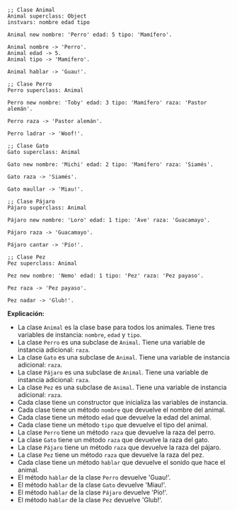 ```smalltalk

;; Clase Animal
Animal superclass: Object
instvars: nombre edad tipo

Animal new nombre: 'Perro' edad: 5 tipo: 'Mamífero'.

Animal nombre -> 'Perro'.
Animal edad -> 5.
Animal tipo -> 'Mamífero'.

Animal hablar -> 'Guau!'.

;; Clase Perro
Perro superclass: Animal

Perro new nombre: 'Toby' edad: 3 tipo: 'Mamífero' raza: 'Pastor alemán'.

Perro raza -> 'Pastor alemán'.

Perro ladrar -> 'Woof!'.

;; Clase Gato
Gato superclass: Animal

Gato new nombre: 'Michi' edad: 2 tipo: 'Mamífero' raza: 'Siamés'.

Gato raza -> 'Siamés'.

Gato maullar -> 'Miau!'.

;; Clase Pájaro
Pájaro superclass: Animal

Pájaro new nombre: 'Loro' edad: 1 tipo: 'Ave' raza: 'Guacamayo'.

Pájaro raza -> 'Guacamayo'.

Pájaro cantar -> 'Pío!'.

;; Clase Pez
Pez superclass: Animal

Pez new nombre: 'Nemo' edad: 1 tipo: 'Pez' raza: 'Pez payaso'.

Pez raza -> 'Pez payaso'.

Pez nadar -> 'Glub!'.

```

**Explicación:**

* La clase `Animal` es la clase base para todos los animales. Tiene tres variables de instancia: `nombre`, `edad` y `tipo`.
* La clase `Perro` es una subclase de `Animal`. Tiene una variable de instancia adicional: `raza`.
* La clase `Gato` es una subclase de `Animal`. Tiene una variable de instancia adicional: `raza`.
* La clase `Pájaro` es una subclase de `Animal`. Tiene una variable de instancia adicional: `raza`.
* La clase `Pez` es una subclase de `Animal`. Tiene una variable de instancia adicional: `raza`.
* Cada clase tiene un constructor que inicializa las variables de instancia.
* Cada clase tiene un método `nombre` que devuelve el nombre del animal.
* Cada clase tiene un método `edad` que devuelve la edad del animal.
* Cada clase tiene un método `tipo` que devuelve el tipo del animal.
* La clase `Perro` tiene un método `raza` que devuelve la raza del perro.
* La clase `Gato` tiene un método `raza` que devuelve la raza del gato.
* La clase `Pájaro` tiene un método `raza` que devuelve la raza del pájaro.
* La clase `Pez` tiene un método `raza` que devuelve la raza del pez.
* Cada clase tiene un método `hablar` que devuelve el sonido que hace el animal.
* El método `hablar` de la clase `Perro` devuelve 'Guau!'.
* El método `hablar` de la clase `Gato` devuelve 'Miau!'.
* El método `hablar` de la clase `Pájaro` devuelve 'Pío!'.
* El método `hablar` de la clase `Pez` devuelve 'Glub!'.